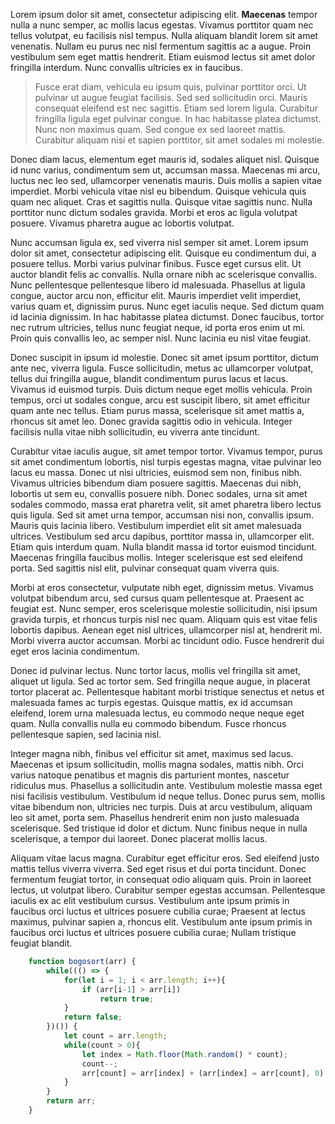 
Lorem ipsum dolor sit amet, consectetur adipiscing elit. **Maecenas** tempor nulla a nunc semper, ac mollis lacus egestas. Vivamus porttitor quam nec tellus volutpat, eu facilisis nisl tempus. Nulla aliquam blandit lorem sit amet venenatis. Nullam eu purus nec nisl fermentum sagittis ac a augue. Proin vestibulum sem eget mattis hendrerit. Etiam euismod lectus sit amet dolor fringilla interdum. Nunc convallis ultricies ex in faucibus.

> Fusce erat diam, vehicula eu ipsum quis, pulvinar porttitor orci. Ut pulvinar ut augue feugiat facilisis. Sed sed sollicitudin orci. Mauris consequat eleifend est nec sagittis. Etiam sed lorem ligula. Curabitur fringilla ligula eget pulvinar congue. In hac habitasse platea dictumst. Nunc non maximus quam. Sed congue ex sed laoreet mattis. Curabitur aliquam nisi et sapien porttitor, sit amet sodales mi molestie.

Donec diam lacus, elementum eget mauris id, sodales aliquet nisl. Quisque id nunc varius, condimentum sem ut, accumsan massa. Maecenas mi arcu, luctus nec leo sed, ullamcorper venenatis mauris. Duis mollis a sapien vitae imperdiet. Morbi vehicula vitae nisl eu bibendum. Quisque vehicula quis quam nec aliquet. Cras et sagittis nulla. Quisque vitae sagittis nunc. Nulla porttitor nunc dictum sodales gravida. Morbi et eros ac ligula volutpat posuere. Vivamus pharetra augue ac lobortis volutpat.

Nunc accumsan ligula ex, sed viverra nisl semper sit amet. Lorem ipsum dolor sit amet, consectetur adipiscing elit. Quisque eu condimentum dui, a posuere tellus. Morbi varius pulvinar finibus. Fusce eget cursus elit. Ut auctor blandit felis ac convallis. Nulla ornare nibh ac scelerisque convallis. Nunc pellentesque pellentesque libero id malesuada. Phasellus at ligula congue, auctor arcu non, efficitur elit. Mauris imperdiet velit imperdiet, varius quam et, dignissim purus. Nunc eget iaculis neque. Sed dictum quam id lacinia dignissim. In hac habitasse platea dictumst. Donec faucibus, tortor nec rutrum ultricies, tellus nunc feugiat neque, id porta eros enim ut mi. Proin quis convallis leo, ac semper nisl. Nunc lacinia eu nisl vitae feugiat.

Donec suscipit in ipsum id molestie. Donec sit amet ipsum porttitor, dictum ante nec, viverra ligula. Fusce sollicitudin, metus ac ullamcorper volutpat, tellus dui fringilla augue, blandit condimentum purus lacus et lacus. Vivamus id euismod turpis. Duis dictum neque eget mollis vehicula. Proin tempus, orci ut sodales congue, arcu est suscipit libero, sit amet efficitur quam ante nec tellus. Etiam purus massa, scelerisque sit amet mattis a, rhoncus sit amet leo. Donec gravida sagittis odio in vehicula. Integer facilisis nulla vitae nibh sollicitudin, eu viverra ante tincidunt.

Curabitur vitae iaculis augue, sit amet tempor tortor. Vivamus tempor, purus sit amet condimentum lobortis, nisl turpis egestas magna, vitae pulvinar leo lacus eu massa. Donec ut nisi ultricies, euismod sem non, finibus nibh. Vivamus ultricies bibendum diam posuere sagittis. Maecenas dui nibh, lobortis ut sem eu, convallis posuere nibh. Donec sodales, urna sit amet sodales commodo, massa erat pharetra velit, sit amet pharetra libero lectus quis ligula. Sed sit amet urna tempor, accumsan nisi non, convallis ipsum. Mauris quis lacinia libero. Vestibulum imperdiet elit sit amet malesuada ultrices. Vestibulum sed arcu dapibus, porttitor massa in, ullamcorper elit. Etiam quis interdum quam. Nulla blandit massa id tortor euismod tincidunt. Maecenas fringilla faucibus mollis. Integer scelerisque est sed eleifend porta. Sed sagittis nisl elit, pulvinar consequat quam viverra quis.

Morbi at eros consectetur, vulputate nibh eget, dignissim metus. Vivamus volutpat bibendum arcu, sed cursus quam pellentesque at. Praesent ac feugiat est. Nunc semper, eros scelerisque molestie sollicitudin, nisi ipsum gravida turpis, et rhoncus turpis nisl nec quam. Aliquam quis est vitae felis lobortis dapibus. Aenean eget nisl ultrices, ullamcorper nisl at, hendrerit mi. Morbi viverra auctor accumsan. Morbi ac tincidunt odio. Fusce hendrerit dui eget eros lacinia condimentum.

Donec id pulvinar lectus. Nunc tortor lacus, mollis vel fringilla sit amet, aliquet ut ligula. Sed ac tortor sem. Sed fringilla neque augue, in placerat tortor placerat ac. Pellentesque habitant morbi tristique senectus et netus et malesuada fames ac turpis egestas. Quisque mattis, ex id accumsan eleifend, lorem urna malesuada lectus, eu commodo neque neque eget quam. Nulla convallis nulla eu commodo bibendum. Fusce rhoncus pellentesque sapien, sed lacinia nisl.

Integer magna nibh, finibus vel efficitur sit amet, maximus sed lacus. Maecenas et ipsum sollicitudin, mollis magna sodales, mattis nibh. Orci varius natoque penatibus et magnis dis parturient montes, nascetur ridiculus mus. Phasellus a sollicitudin ante. Vestibulum molestie massa eget nisi facilisis vestibulum. Vestibulum id neque tellus. Donec purus sem, mollis vitae bibendum non, ultricies nec turpis. Duis at arcu vestibulum, aliquam leo sit amet, porta sem. Phasellus hendrerit enim non justo malesuada scelerisque. Sed tristique id dolor et dictum. Nunc finibus neque in nulla scelerisque, a tempor dui laoreet. Donec placerat mollis lacus.

Aliquam vitae lacus magna. Curabitur eget efficitur eros. Sed eleifend justo mattis tellus viverra viverra. Sed eget risus et dui porta tincidunt. Donec fermentum feugiat tortor, in consequat odio aliquam quis. Proin in laoreet lectus, ut volutpat libero. Curabitur semper egestas accumsan. Pellentesque iaculis ex ac elit vestibulum cursus. Vestibulum ante ipsum primis in faucibus orci luctus et ultrices posuere cubilia curae; Praesent at lectus maximus, pulvinar sapien a, rhoncus elit. Vestibulum ante ipsum primis in faucibus orci luctus et ultrices posuere cubilia curae; Nullam tristique feugiat blandit.

```javascript
    function bogosort(arr) {
        while((() => {
            for(let i = 1; i < arr.length; i++){
                if (arr[i-1] > arr[i])
                    return true;
            }
            return false;
        })()) {
            let count = arr.length;
            while(count > 0){
                let index = Math.floor(Math.random() * count);
                count--;
                arr[count] = arr[index] + (arr[index] = arr[count], 0) ;
            }
        }
        return arr;
    }
```
